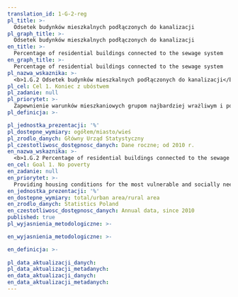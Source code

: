 ```yaml
---
translation_id: 1-G-2-reg
pl_title: >-
  Odsetek budynków mieszkalnych podłączonych do kanalizacji
pl_graph_title: >-
  Odsetek budynków mieszkalnych podłączonych do kanalizacji
en_title: >-
  Percentage of residential buildings connected to the sewage system
en_graph_title: >-
  Percentage of residential buildings connected to the sewage system
pl_nazwa_wskaznika: >-
  <b>1.G.2 Odsetek budynków mieszkalnych podłączonych do kanalizacji</b>
pl_cel: Cel 1. Koniec z ubóstwem
pl_zadanie: null
pl_priorytet: >-
  Zapewnienie warunków mieszkaniowych grupom najbardziej wrażliwym i potrzebującym społecznie
pl_definicja: >-

pl_jednostka_prezentacji: '%'
pl_dostepne_wymiary: ogółem/miasto/wieś
pl_zrodlo_danych: Główny Urząd Statystyczny
pl_czestotliwosc_dostępnosc_danych: Dane roczne; od 2010 r.
en_nazwa_wskaznika: >-
  <b>1.G.2 Percentage of residential buildings connected to the sewage system</b>
en_cel: Goal 1. No poverty
en_zadanie: null
en_priorytet: >-
  Providing housing conditions for the most vulnerable and socially needy groups
en_jednostka_prezentacji: '%'
en_dostepne_wymiary: total/urban area/rural area
en_zrodlo_danych: Statistics Poland
en_czestotliwosc_dostępnosc_danych: Annual data, since 2010
published: true
pl_wyjasnienia_metodologiczne: >-

en_wyjasnienia_metodologiczne: >-

en_definicja: >-
  
pl_data_aktualizacji_danych:
pl_data_aktualizacji_metadanych:
en_data_aktualizacji_danych:
en_data_aktualizacji_metadanych:
---
```


